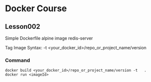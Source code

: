 # Docker Course

## Lesson002
Simple Dockerfile 
alpine image 
redis-server

Tag Image Syntax: 
-t <your_docker_id>/repo_or_project_name/version


### Command

``` 
docker build <your_docker_id>/repo_or_project_name/version -t   . 
docker run <imageId> 

``` 
